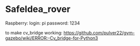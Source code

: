 # SafeIdea_rover

Raspberry:
login: pi
password: 1234


to make cv_bridge working:
https://github.com/pulver22/gym-gazebo/wiki/ERROR:-Cv_bridge-for-Python3
